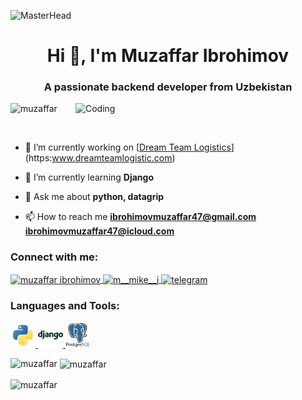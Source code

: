 ![MasterHead](https://firebasestorage.googleapis.com/v0/b/flexi-coding.appspot.com/o/dempgi7-520f8d5f-63d4-4453-8822-dbc149ae27f8.gif?alt=media&token=91c0c7b2-93c3-4029-b011-1a8703c5730d)
<h1 align="center">Hi 👋, I'm Muzaffar Ibrohimov</h1>
<h3 align="center">A passionate backend developer from Uzbekistan</h3>
<img align="right" alt="Coding" width="400" src="https://cdn.dribbble.com/users/1162077/screenshots/3848914/programmer.gif">

<p align="left"> <img src="https://komarev.com/ghpvc/?username=muzaffar&label=Profile%20views&color=0e75b6&style=flat" alt="muzaffar" /> </p>

<p align="left"> <a href="https://twitter.com/" target="blank"><img src="https://img.shields.io/twitter/follow/?logo=twitter&style=for-the-badge" alt="" /></a> </p>

- 🔭 I’m currently working on [[Dream Team Logistics](https:www.dreamteamlogistic.com)](https:www.dreamteamlogistic.com)

- 🌱 I’m currently learning **Django**

- 💬 Ask me about **python, datagrip**

- 📫 How to reach me **ibrohimovmuzaffar47@gmail.com**
                      **ibrohimovmuzaffar47@icloud.com**

<h3 align="left">Connect with me:</h3>
<p align="left">
  <a href="https://linkedin.com/in/muzaffar-ibrohimov" target="blank">
    <img align="center" src="https://raw.githubusercontent.com/rahuldkjain/github-profile-readme-generator/master/src/images/icons/Social/linked-in-alt.svg" alt="muzaffar ibrohimov" height="30" width="40" />
  </a>
  <a href="https://instagram.com/c" target="blank">
    <img align="center" src="https://raw.githubusercontent.com/rahuldkjain/github-profile-readme-generator/master/src/images/icons/Social/instagram.svg" alt="m__mike__i" height="30" width="40" />
  </a>
  <a href="https://t.me/mike_mg1" target="blank">
  <img align="center" src="https://img.icons8.com/fluency/48/000000/telegram-app.png" alt="telegram" height="30" width="40" />
</a>
</p>


<h3 align="left">Languages and Tools:</h3>
<p align="left"> 
  <a href="https://www.python.org" target="_blank" rel="noreferrer"> 
    <img src="https://raw.githubusercontent.com/devicons/devicon/master/icons/python/python-original.svg" alt="python" width="40" height="40"/> 
  </a> 
  <a href="https://www.djangoproject.com/" target="_blank" rel="noreferrer"> 
    <img src="https://raw.githubusercontent.com/devicons/devicon/master/icons/django/django-plain-wordmark.svg" alt="django" width="40" height="40"/> 
  </a> 
  <a href="https://www.postgresql.org" target="_blank" rel="noreferrer"> 
    <img src="https://raw.githubusercontent.com/devicons/devicon/master/icons/postgresql/postgresql-original-wordmark.svg" alt="postgresql" width="40" height="40"/> 
  </a> 
</p>

<p><img align="left" src="https://github-readme-stats.vercel.app/api/top-langs?username=muzaffar&show_icons=true&locale=en&layout=compact" alt="muzaffar" /></p>

<p>&nbsp;<img align="center" src="https://github-readme-stats.vercel.app/api?username=muzaffar&show_icons=true&locale=en" alt="muzaffar" /></p>

<p><img align="center" src="https://github-readme-streak-stats.herokuapp.com/?user=muzaffar&" alt="muzaffar" /></p>

